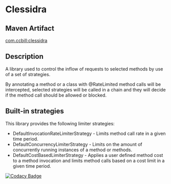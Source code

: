 # Clessidra


## Maven Artifact

<a href="http://central.maven.org/maven2/com/ccbill/clessidra/" target="_blank">com.ccbill:clessidra</a>

## Description

A library used to control the inflow of requests to selected methods by use of a set of strategies.

By annotating a method or a class with @RateLimited method calls will be intercepted, selected strategies will be
called in a chain and they will decide if the method call should be allowed or blocked.

## Built-in strategies

This library provides the following limiter strategies:

- DefaultInvocationRateLimiterStrategy - Limits method call rate in a given time period.
- DefaultConcurrencyLimiterStrategy - Limits on the amount of concurrently running instances of a method or methods.
- DefaultCostBasedLimiterStrategy - Applies a user defined method cost to a method invocation and limits method calls based on a cost limit in a given time period.


[![Codacy Badge](https://api.codacy.com/project/badge/Grade/26dd92370364445fa566f07a6f1a1e0d)](https://www.codacy.com/app/reubenbubu/Clessidra?utm_source=github.com&amp;utm_medium=referral&amp;utm_content=reubenbubu/Clessidra&amp;utm_campaign=Badge_Grade)